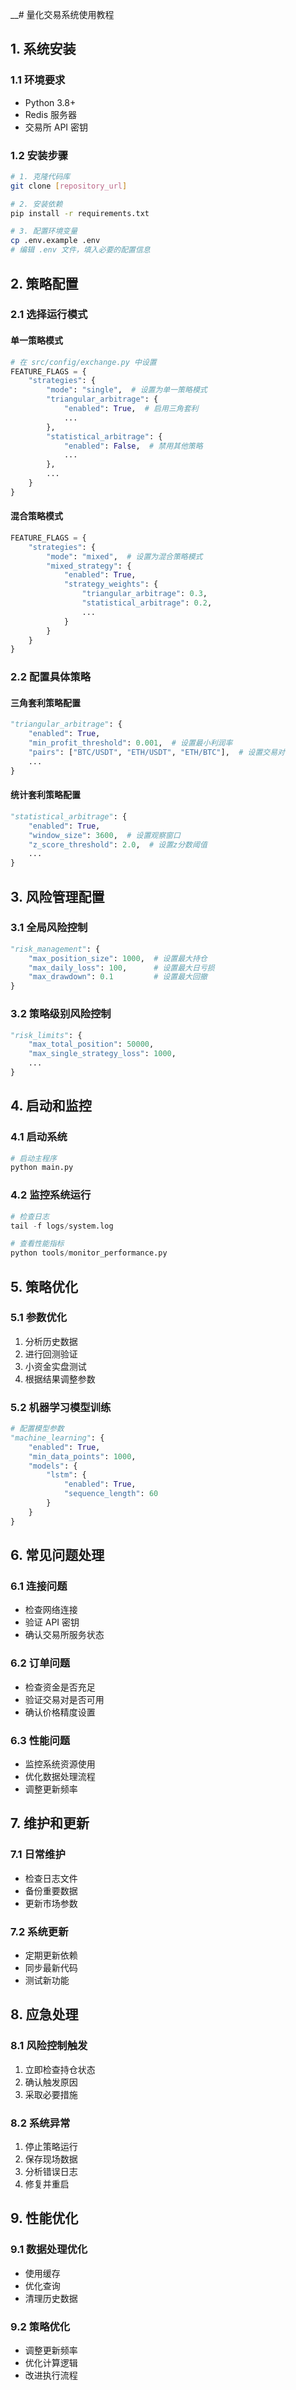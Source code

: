 \_\_# 量化交易系统使用教程

## 1. 系统安装

### 1.1 环境要求

- Python 3.8+
- Redis 服务器
- 交易所 API 密钥

### 1.2 安装步骤

```bash
# 1. 克隆代码库
git clone [repository_url]

# 2. 安装依赖
pip install -r requirements.txt

# 3. 配置环境变量
cp .env.example .env
# 编辑 .env 文件，填入必要的配置信息
```

## 2. 策略配置

### 2.1 选择运行模式

#### 单一策略模式

```python
# 在 src/config/exchange.py 中设置
FEATURE_FLAGS = {
    "strategies": {
        "mode": "single",  # 设置为单一策略模式
        "triangular_arbitrage": {
            "enabled": True,  # 启用三角套利
            ...
        },
        "statistical_arbitrage": {
            "enabled": False,  # 禁用其他策略
            ...
        },
        ...
    }
}
```

#### 混合策略模式

```python
FEATURE_FLAGS = {
    "strategies": {
        "mode": "mixed",  # 设置为混合策略模式
        "mixed_strategy": {
            "enabled": True,
            "strategy_weights": {
                "triangular_arbitrage": 0.3,
                "statistical_arbitrage": 0.2,
                ...
            }
        }
    }
}
```

### 2.2 配置具体策略

#### 三角套利策略配置

```python
"triangular_arbitrage": {
    "enabled": True,
    "min_profit_threshold": 0.001,  # 设置最小利润率
    "pairs": ["BTC/USDT", "ETH/USDT", "ETH/BTC"],  # 设置交易对
    ...
}
```

#### 统计套利策略配置

```python
"statistical_arbitrage": {
    "enabled": True,
    "window_size": 3600,  # 设置观察窗口
    "z_score_threshold": 2.0,  # 设置z分数阈值
    ...
}
```

## 3. 风险管理配置

### 3.1 全局风险控制

```python
"risk_management": {
    "max_position_size": 1000,  # 设置最大持仓
    "max_daily_loss": 100,      # 设置最大日亏损
    "max_drawdown": 0.1         # 设置最大回撤
}
```

### 3.2 策略级别风险控制

```python
"risk_limits": {
    "max_total_position": 50000,
    "max_single_strategy_loss": 1000,
    ...
}
```

## 4. 启动和监控

### 4.1 启动系统

```bash
# 启动主程序
python main.py
```

### 4.2 监控系统运行

```python
# 检查日志
tail -f logs/system.log

# 查看性能指标
python tools/monitor_performance.py
```

## 5. 策略优化

### 5.1 参数优化

1. 分析历史数据
2. 进行回测验证
3. 小资金实盘测试
4. 根据结果调整参数

### 5.2 机器学习模型训练

```python
# 配置模型参数
"machine_learning": {
    "enabled": True,
    "min_data_points": 1000,
    "models": {
        "lstm": {
            "enabled": True,
            "sequence_length": 60
        }
    }
}
```

## 6. 常见问题处理

### 6.1 连接问题

- 检查网络连接
- 验证 API 密钥
- 确认交易所服务状态

### 6.2 订单问题

- 检查资金是否充足
- 验证交易对是否可用
- 确认价格精度设置

### 6.3 性能问题

- 监控系统资源使用
- 优化数据处理流程
- 调整更新频率

## 7. 维护和更新

### 7.1 日常维护

- 检查日志文件
- 备份重要数据
- 更新市场参数

### 7.2 系统更新

- 定期更新依赖
- 同步最新代码
- 测试新功能

## 8. 应急处理

### 8.1 风险控制触发

1. 立即检查持仓状态
2. 确认触发原因
3. 采取必要措施

### 8.2 系统异常

1. 停止策略运行
2. 保存现场数据
3. 分析错误日志
4. 修复并重启

## 9. 性能优化

### 9.1 数据处理优化

- 使用缓存
- 优化查询
- 清理历史数据

### 9.2 策略优化

- 调整更新频率
- 优化计算逻辑
- 改进执行流程
